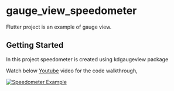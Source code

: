 # gauge_view_speedometer

Flutter project is an example of gauge view.

## Getting Started

In this project speedometer is created using kdgaugeview package

Watch below [Youtube](https://www.youtube.com/watch?v=ddMpkpXFt58) video for the code walkthrough,

[![Speedometer Example](https://img.youtube.com/vi/ddMpkpXFt58/0.jpg)](https://www.youtube.com/watch?v=ddMpkpXFt58)
